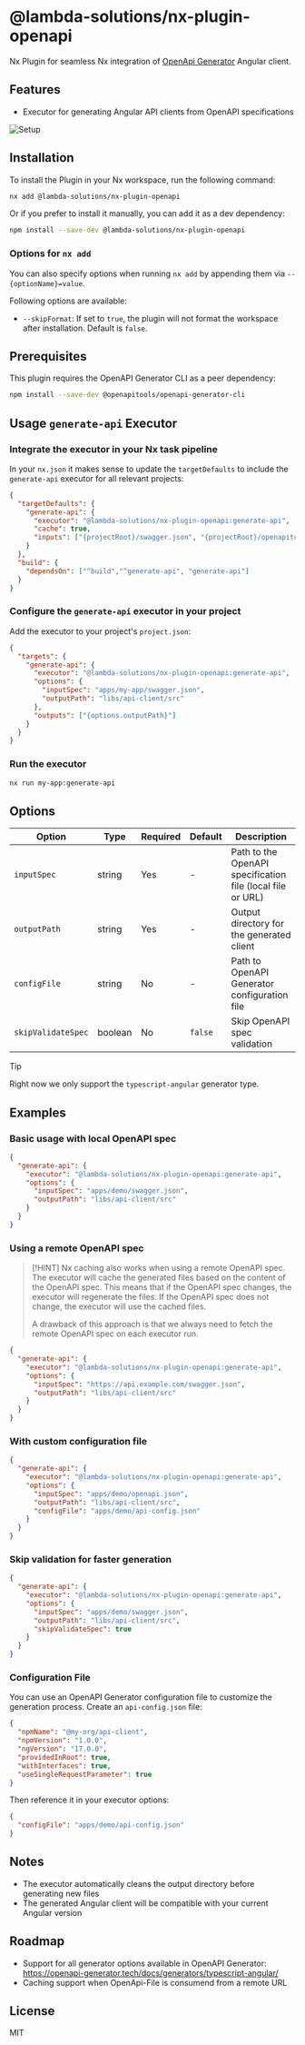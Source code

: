 # @lambda-solutions/nx-plugin-openapi
Nx Plugin for seamless Nx integration of [OpenApi Generator](https://openapi-generator.tech) Angular client.

## Features
* Executor for generating Angular API clients from OpenAPI specifications

![Setup]("../../apps/docs/public/nx-plugin-openapi-setup.gif")

## Installation

To install the Plugin in your Nx workspace, run the following command:
```bash
nx add @lambda-solutions/nx-plugin-openapi
```

Or if you prefer to install it manually, you can add it as a dev dependency:
```bash
npm install --save-dev @lambda-solutions/nx-plugin-openapi
```
### Options for `nx add`
You can also specify options when running `nx add` by appending them via `--{optionName}=value`.

Following options are available:
- `--skipFormat`: If set to `true`, the plugin will not format the workspace after installation. Default is `false`.


## Prerequisites

This plugin requires the OpenAPI Generator CLI as a peer dependency:

```bash
npm install --save-dev @openapitools/openapi-generator-cli
```

## Usage `generate-api` Executor

### Integrate the executor in your Nx task pipeline
In your `nx.json` it makes sense to update the `targetDefaults` to include the `generate-api` executor for all relevant projects:

```json
{
  "targetDefaults": {
    "generate-api": {
      "executor": "@lambda-solutions/nx-plugin-openapi:generate-api",
      "cache": true,
      "inputs": ["{projectRoot}/swagger.json", "{projectRoot}/openapitools.json", "{projectRoot}/api-config.json"]
    }
  },
  "build": {
    "dependsOn": ["^build","^generate-api", "generate-api"]
  }
}
```

### Configure the `generate-api` executor in your project

Add the executor to your project's `project.json`:

```json
{
  "targets": {
    "generate-api": {
      "executor": "@lambda-solutions/nx-plugin-openapi:generate-api",
      "options": {
        "inputSpec": "apps/my-app/swagger.json",
        "outputPath": "libs/api-client/src"
      },
      "outputs": ["{options.outputPath}"]
    }
  }
}
```

### Run the executor

```bash
nx run my-app:generate-api
```

## Options

| Option | Type | Required | Default | Description |
|--------|------|----------|---------|-------------|
| `inputSpec` | string | Yes | - | Path to the OpenAPI specification file (local file or URL) |
| `outputPath` | string | Yes | - | Output directory for the generated client |
| `configFile` | string | No | - | Path to OpenAPI Generator configuration file |
| `skipValidateSpec` | boolean | No | `false` | Skip OpenAPI spec validation |

> [!TIP]
> Right now we only support the `typescript-angular` generator type.

## Examples

### Basic usage with local OpenAPI spec

```json
{
  "generate-api": {
    "executor": "@lambda-solutions/nx-plugin-openapi:generate-api",
    "options": {
      "inputSpec": "apps/demo/swagger.json",
      "outputPath": "libs/api-client/src"
    }
  }
}
```

### Using a remote OpenAPI spec
> [!HINT]
> Nx caching also works when using a remote OpenAPI spec. The executor will cache the generated files based on the content of the OpenAPI spec.
> This means that if the OpenAPI spec changes, the executor will regenerate the files.
> If the OpenAPI spec does not change, the executor will use the cached files.
> 
> A drawback of this approach is that we always need to fetch the remote OpenAPI spec on each executor run.


```json
{
  "generate-api": {
    "executor": "@lambda-solutions/nx-plugin-openapi:generate-api",
    "options": {
      "inputSpec": "https://api.example.com/swagger.json",
      "outputPath": "libs/api-client/src"
    }
  }
}
```

### With custom configuration file

```json
{
  "generate-api": {
    "executor": "@lambda-solutions/nx-plugin-openapi:generate-api",
    "options": {
      "inputSpec": "apps/demo/openapi.json",
      "outputPath": "libs/api-client/src",
      "configFile": "apps/demo/api-config.json"
    }
  }
}
```

### Skip validation for faster generation

```json
{
  "generate-api": {
    "executor": "@lambda-solutions/nx-plugin-openapi:generate-api",
    "options": {
      "inputSpec": "apps/demo/swagger.json",
      "outputPath": "libs/api-client/src",
      "skipValidateSpec": true
    }
  }
}
```

### Configuration File

You can use an OpenAPI Generator configuration file to customize the generation process. Create an `api-config.json` file:

```json
{
  "npmName": "@my-org/api-client",
  "npmVersion": "1.0.0",
  "ngVersion": "17.0.0",
  "providedInRoot": true,
  "withInterfaces": true,
  "useSingleRequestParameter": true
}
```

Then reference it in your executor options:

```json
{
  "configFile": "apps/demo/api-config.json"
}
```

## Notes

- The executor automatically cleans the output directory before generating new files
- The generated Angular client will be compatible with your current Angular version

## Roadmap
- Support for all generator options available in OpenAPI Generator: https://openapi-generator.tech/docs/generators/typescript-angular/
- Caching support when OpenApi-File is consumend from a remote URL



## License

MIT
